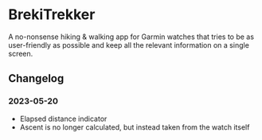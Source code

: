 # BrekiTrekker

A no-nonsense hiking & walking app for Garmin watches that tries to be as
user-friendly as possible and keep all the relevant information on a single
screen.

## Changelog

### 2023-05-20

- Elapsed distance indicator
- Ascent is no longer calculated, but instead taken from the watch itself
